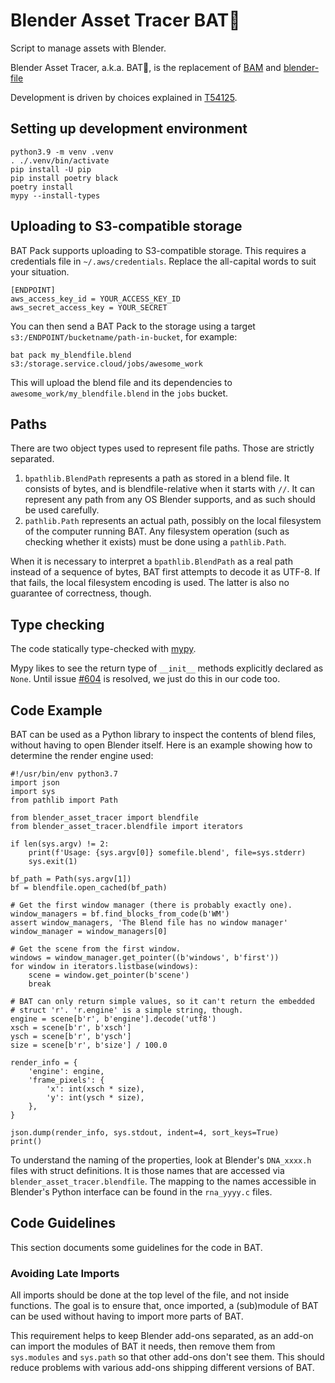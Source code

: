 # Blender Asset Tracer BAT🦇

Script to manage assets with Blender.

Blender Asset Tracer, a.k.a. BAT🦇, is the replacement of
[BAM](https://developer.blender.org/diffusion/BAM/) and
[blender-file](https://developer.blender.org/source/blender-file/)

Development is driven by choices explained in [T54125](https://developer.blender.org/T54125).

## Setting up development environment

```
python3.9 -m venv .venv
. ./.venv/bin/activate
pip install -U pip
pip install poetry black
poetry install
mypy --install-types
```


## Uploading to S3-compatible storage

BAT Pack supports uploading to S3-compatible storage. This requires a credentials file in
`~/.aws/credentials`. Replace the all-capital words to suit your situation.

    [ENDPOINT]
    aws_access_key_id = YOUR_ACCESS_KEY_ID
    aws_secret_access_key = YOUR_SECRET

You can then send a BAT Pack to the storage using a target `s3:/ENDPOINT/bucketname/path-in-bucket`,
for example:

    bat pack my_blendfile.blend s3:/storage.service.cloud/jobs/awesome_work

This will upload the blend file and its dependencies to `awesome_work/my_blendfile.blend` in
the `jobs` bucket.


## Paths

There are two object types used to represent file paths. Those are strictly separated.

1. `bpathlib.BlendPath` represents a path as stored in a blend file. It consists of bytes, and is
   blendfile-relative when it starts with `//`. It can represent any path from any OS Blender
   supports, and as such should be used carefully.
2. `pathlib.Path` represents an actual path, possibly on the local filesystem of the computer
   running BAT. Any filesystem operation (such as checking whether it exists) must be done using a
   `pathlib.Path`.

When it is necessary to interpret a `bpathlib.BlendPath` as a real path instead of a sequence of
bytes, BAT first attempts to decode it as UTF-8. If that fails, the local filesystem encoding is
used. The latter is also no guarantee of correctness, though.


## Type checking

The code statically type-checked with [mypy](http://mypy-lang.org/).

Mypy likes to see the return type of `__init__` methods explicitly declared as `None`. Until issue
[#604](https://github.com/python/mypy/issues/604) is resolved, we just do this in our code too.


## Code Example

BAT can be used as a Python library to inspect the contents of blend files, without having to
open Blender itself. Here is an example showing how to determine the render engine used:

    #!/usr/bin/env python3.7
    import json
    import sys
    from pathlib import Path

    from blender_asset_tracer import blendfile
    from blender_asset_tracer.blendfile import iterators

    if len(sys.argv) != 2:
        print(f'Usage: {sys.argv[0]} somefile.blend', file=sys.stderr)
        sys.exit(1)

    bf_path = Path(sys.argv[1])
    bf = blendfile.open_cached(bf_path)

    # Get the first window manager (there is probably exactly one).
    window_managers = bf.find_blocks_from_code(b'WM')
    assert window_managers, 'The Blend file has no window manager'
    window_manager = window_managers[0]

    # Get the scene from the first window.
    windows = window_manager.get_pointer((b'windows', b'first'))
    for window in iterators.listbase(windows):
        scene = window.get_pointer(b'scene')
        break

    # BAT can only return simple values, so it can't return the embedded
    # struct 'r'. 'r.engine' is a simple string, though.
    engine = scene[b'r', b'engine'].decode('utf8')
    xsch = scene[b'r', b'xsch']
    ysch = scene[b'r', b'ysch']
    size = scene[b'r', b'size'] / 100.0

    render_info = {
        'engine': engine,
        'frame_pixels': {
            'x': int(xsch * size),
            'y': int(ysch * size),
        },
    }

    json.dump(render_info, sys.stdout, indent=4, sort_keys=True)
    print()

To understand the naming of the properties, look at Blender's `DNA_xxxx.h` files with struct
definitions. It is those names that are accessed via `blender_asset_tracer.blendfile`. The
mapping to the names accessible in Blender's Python interface can be found in the `rna_yyyy.c`
files.


## Code Guidelines

This section documents some guidelines for the code in BAT.

### Avoiding Late Imports

All imports should be done at the top level of the file, and not inside
functions. The goal is to ensure that, once imported, a (sub)module of BAT can
be used without having to import more parts of BAT.

This requirement helps to keep Blender add-ons separated, as an add-on can
import the modules of BAT it needs, then remove them from `sys.modules` and
`sys.path` so that other add-ons don't see them. This should reduce problems
with various add-ons shipping different versions of BAT.
